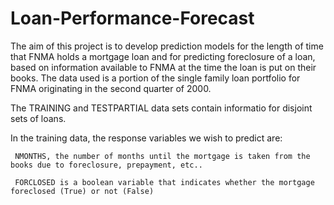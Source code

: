 # Loan-Performance-Forecast
The aim of this project is to develop prediction models for the length of time that FNMA holds a mortgage loan and for predicting foreclosure of a loan, based on information available to FNMA at the time the loan is put on their books. The data used is a portion of the single family loan portfolio for FNMA originating in the second quarter of 2000.

The TRAINING and TESTPARTIAL data sets contain informatio for disjoint sets of loans.

In the training data, the response variables we wish to predict are:

     NMONTHS, the number of months until the mortgage is taken from the books due to foreclosure, prepayment, etc..
     
     FORCLOSED is a boolean variable that indicates whether the mortgage foreclosed (True) or not (False)
